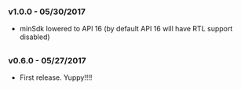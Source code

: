 ### v1.0.0 - 05/30/2017
 - minSdk lowered to API 16 (by default API 16 will have RTL support disabled)
##
### v0.6.0 - 05/27/2017
 - First release. Yuppy!!!!
